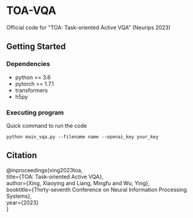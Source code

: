 # TOA-VQA
Official code for "TOA: Task-oriented Active VQA" (Neurips 2023)

## Getting Started

### Dependencies
* python >= 3.6
* pytorch >= 1.7.1
* transformers
* h5py
  
### Executing program
Quick command to run the code
```
python main_vqa.py --filename name --openai_key your_key
```

## Citation
@inproceedings{xing2023toa, \
  title={TOA: Task-oriented Active VQA}, \
  author={Xing, Xiaoying and Liang, Mingfu and Wu, Ying}, \
  booktitle={Thirty-seventh Conference on Neural Information Processing Systems}, \
  year={2023} \
}
